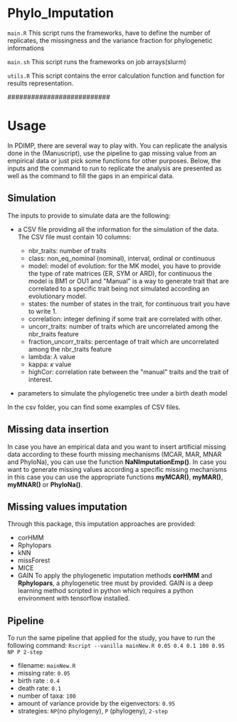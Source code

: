 # Phylo_Imputation

`main.R` This script runs the frameworks, have to define the number of replicates, the missingness and the variance fraction for phylogenetic informations

`main.sh` This script runs the frameworks on job arrays(slurm) 

`utils.R` This script contains the error calculation function and function for results representation. 

##########################

# Usage

In PDIMP, there are several way to play with. You can replicate the analysis done in the (Manuscript), use the pipeline to gap missing value from an empirical data or just pick some functions for other purposes. Below, the inputs and the command to run to replicate the analysis are presented as well as the command to fill the gaps in an empirical data. 

## Simulation

The inputs to provide to simulate data are the following:

* a CSV file providing all the information for the simulation of the data. The CSV file must contain 10 columns:
  * nbr_traits: number of traits
  * class: non_eq_nominal (nominal), interval, ordinal or continuous
  * model: model of evolution: for the MK model, you have to provide the type of rate matrices (ER, SYM or ARD), for continuous the model is BM1 or OU1 and "Manual" is a way to generate trait that are correlated to a specific trait being not simulated according an evolutionary model.
  * states: the number of states in the trait, for continuous trait you have to write 1. 
  * correlation: integer defining if some trait are correlated with other.
  * uncorr_traits: number of traits which are uncorrelated among the nbr_traits feature
  * fraction_uncorr_traits: percentage of trait which are uncorrelated among the nbr_traits feature
  * lambda: $\lambda$ value
  * kappa: $\kappa$ value
  * highCor: correlation rate between the "manual" traits and the trait of interest.

* parameters to simulate the phylogenetic tree under a birth death model

In the csv folder, you can find some examples of CSV files. 

## Missing data insertion

In case you have an empirical data and you want to insert artificial missing data according to these fourth missing mechanisms (MCAR, MAR, MNAR and PhyloNa), you can use the function **NaNImputationEmp()**. In case you want to generate missing values according a specific missing mechanisms in this case you can use the appropriate functions **myMCAR()**, **myMAR()**, **myMNAR()** or **PhyloNa()**.

## Missing values imputation

Through this package, this imputation approaches are provided:
 * corHMM
 * Rphylopars
 * kNN
 * missForest
 * MICE 
 * GAIN
To apply the phylogenetic imputation methods **corHMM** and **Rphylopars**, a phylogenetic tree must by provided. GAIN is a deep learning method scripted in python which requires a python environment with tensorflow installed. 

## Pipeline

To run the same pipeline that applied for the study, you have to run the following command:
`Rscript --vanilla mainNew.R 0.05 0.4 0.1 100 0.95 NP P 2-step`

 * filename: `mainNew.R`
 * missing rate: `0.05`
 * birth rate : `0.4`
 * death rate: `0.1`
 * number of taxa: `100`
 * amount of variance provide by the eigenvectors: `0.95`
 * strategies: `NP`(no phylogeny), `P` (phylogeny), `2-step`



